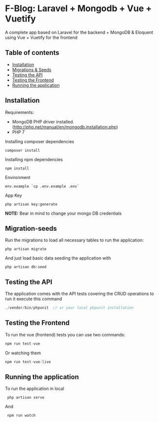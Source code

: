 F-Blog: Laravel + Mongodb + Vue + Vuetify
===============

A complete app based on Laravel for the backend + MongoDB & Eloquent using Vue + Vuetify for the frontend


Table of contents
-----------------
* [Installation](#installation)
* [Migrations & Seeds](#migration-seeds)
* [Testing the API](#testing-the-api)
* [Testing the Frontend](#testing-the-frontend)
* [Running the application](#running-the-application)

Installation
------------

Requirements:
- MongoDB PHP driver installed. (http://php.net/manual/en/mongodb.installation.php)
- PHP 7


Installing composer dependencies

```
composer install
```

Installing npm dependencies

```
npm install
```

Environment
```
env.example `cp .env.example .env`
```

App Key
```
php artisan key:generate 
```

**NOTE:** Bear in mind to change your mongo DB credentials


Migration-seeds
---------
Run the migrations to load all necessary tables to run the application:

```
php artisan migrate
```

And just load basic data seeding the application with
```
php artisan db:seed
```

Testing the API
---------

The application comes with the API tests covering the CRUD operations to run it execute this command

```php
./vendor/bin/phpunit  // or your local phpunit installation
```

Testing the Frontend
---------

To run the vue (frontend) tests you can use two commands:

```javascript
npm run test-vue
```

Or watching them
```javascript
npm run test-vue:live
```

Running the application
-------
To run the application in local 

```
 php artisan serve
```
And
```
 npm run watch
```
